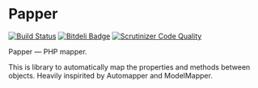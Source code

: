 Papper
======

[![Build Status](https://travis-ci.org/idr0id/Papper.png)](https://travis-ci.org/idr0id/Papper)
[![Bitdeli Badge](https://d2weczhvl823v0.cloudfront.net/idr0id/papper/trend.png)](https://bitdeli.com/free "Bitdeli Badge")
[![Scrutinizer Code Quality](https://scrutinizer-ci.com/g/idr0id/Papper/badges/quality-score.png?s=5379a0e11943d56d71ba0dffd6590bc5105b96e5)](https://scrutinizer-ci.com/g/idr0id/Papper/)

Papper — PHP mapper.

This is library to automatically map the properties and methods between objects. Heavily inspirited by Automapper and ModelMapper.
